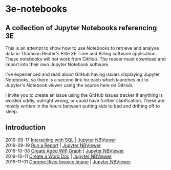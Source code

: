 # 3e-notebooks
## A collection of Jupyter Notebooks referencing 3E

This is an attempt to show how to use Notebooks to retrieve and analyse data in Thomson Reuter's Elite 3E Time and Billing software application. These notebooks will not work from GitHub. The reader must download and import into their own Jupyter Notebook software.

I've experienced and read about GitHub having issues displaying Jupyter Notebooks, so there is a second link for each which launches out to Jupyter's Notebook viewer using the source here on GitHub.

I invite you to create an issue using the GitHub Issues tracker if anything is worded oddly, outright wrong, or could have further clarification. These are mostly written in the hours between putting kids to bed and drifting off to sleep.

## Introduction
2019-09-17 [Interacting with SQL](Interacting%20with%20SQL.ipynb) | [Jupyter NBViewer](https://nbviewer.jupyter.org/github/junctionapps/3e-notebooks/blob/master/Interacting%20with%20SQL.ipynb)\
2019-09-19 [Run a Report](Run%20a%20Report.ipynb) | [Jupyter NBViewer](https://nbviewer.jupyter.org/github/junctionapps/3e-notebooks/blob/master/Run%20a%20Report.ipynb)\
2019-10-08 [Create Aged WIP Graph](Create%20A%20Graph%20of%20Aged%20WIP.ipynb) | [Jupyter NBViewer](https://nbviewer.jupyter.org/github/junctionapps/3e-notebooks/blob/master/Create%20A%20Graph%20of%20Aged%20WIP.ipynb)\
2019-10-11 [Create a Word Doc](Create%20a%20Word%20Document.ipynb) | [Jupyter NBViewer](https://nbviewer.jupyter.org/github/junctionapps/3e-notebooks/blob/master/Create%20a%20Word%20Document.ipynb?flush_cache=true)\
2019-11-01 [Chrome River Invoice Image](Get%20An%20Invoice%20Image%20from%20Chrome%20River.ipynb) | [Jupyter NBViewer](https://nbviewer.jupyter.org/github/junctionapps/3e-notebooks/blob/master/Get%20An%20Invoice%20Image%20from%20Chrome%20River.ipynb)
